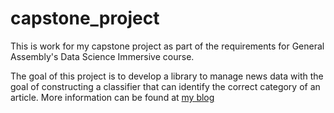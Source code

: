 # capstone_project
This is work for my capstone project as part of the requirements for General Assembly's Data Science Immersive course.

The goal of this project is to develop a library to manage news data with the goal of constructing a classifier that can identify the correct category of an article. More information can be found at [my blog](teresaborcuch.github.io/capstone)
